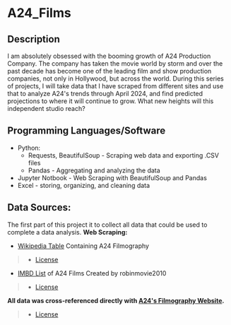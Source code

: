 # A24_Films
## **Description**
I am absolutely obsessed with the booming growth of A24 Production Company. The company has taken the movie world by storm and over the past decade has become one of the leading film and show production companies, not only in Hollywood, but across the world. During this series of projects, I will take data that I have scraped from different sites and use that to analyze A24's trends through April 2024, and find predicted projections to where it will continue to grow. What new heights will this independent studio reach?

## **Programming Languages/Software**
- Python: 
  - Requests, BeautifulSoup - Scraping web data and exporting .CSV files
  - Pandas - Aggregating and analyzing the data
- Jupyter Notbook - Web Scraping with BeautifulSoup and Pandas
- Excel - storing, organizing, and cleaning data

## **Data Sources:**
The first part of this project it to collect all data that could be used to complete a data analysis.
**Web Scraping:** 
- [Wikipedia Table](https://en.wikipedia.org/wiki/List_of_A24_films) Containing A24 Filmography
> -  [License](https://en.m.wikipedia.org/wiki/Wikipedia:Copyrights)
- [IMBD List](https://www.imdb.com/list/ls505551455/?ref_=exp_t_1) of A24 Films Created by robinmovie2010
> -  [License](https://developer.imdb.com/)


**All data was cross-referenced directly with [A24's Filmography Website](https://a24films.com/films).**
> -  [License](https://a24films.com/terms-of-use)
